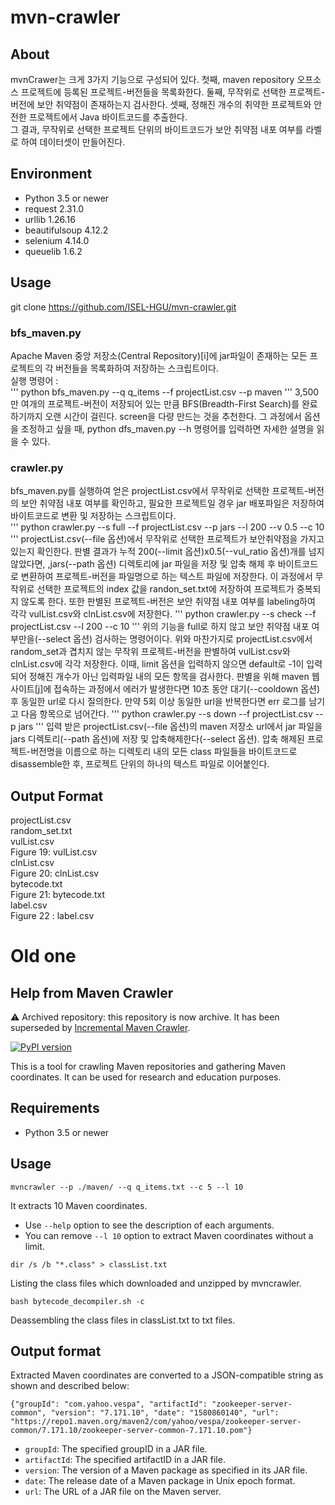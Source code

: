 # mvn-crawler

## About
mvnCrawer는 크게 3가지 기능으로 구성되어 있다. 첫째, maven repository 오프소스 프로젝트에 등록된 프로젝트-버전들을 목록화한다. 둘째, 무작위로 선택한 프로젝트-버전에 보안 취약점이 존재하는지 검사한다. 셋째, 정해진 개수의 취약한 프로젝트와 안전한 프로젝트에서 Java 바이트코드를 추출한다. <br>
그 결과, 무작위로 선택한 프로젝트 단위의 바이트코드가 보안 취약점 내포 여부를 라벨로 하여 데이터셋이 만들어진다. 

## Environment
- Python 3.5 or newer
- request 2.31.0
- urllib 1.26.16
- beautifulsoup 4.12.2
- selenium 4.14.0
- queuelib 1.6.2

## Usage
git clone https://github.com/ISEL-HGU/mvn-crawler.git

### bfs_maven.py
Apache Maven 중앙 저장소(Central Repository)[i]에 jar파일이 존재하는 모든 프로젝트의 각 버전들을 목록화하여 저장하는 스크립트이다.  <br>
실행 명령어 :  <br>
''' python bfs_maven.py --q q_items --f projectList.csv --p maven '''
3,500만 여개의 프로젝트-버전이 저장되어 있는 만큼 BFS(Breadth-First Search)를 완료하기까지 오랜 시간이 걸린다. screen을 다량 만드는 것을 추천한다. 그 과정에서 옵션을 조정하고 싶을 때, python dfs_maven.py --h 명령어를 입력하면 자세한 설명을 읽을 수 있다.

### crawler.py
bfs_maven.py를 실행하여 얻은 projectList.csv에서 무작위로 선택한 프로젝트-버전의 보안 취약점 내포 여부를 확인하고, 필요한 프로젝트일 경우 jar 배포파일은 저장하여 바이트코드로 변환 및 저장하는 스크립트이다. <br>
''' python crawler.py --s full --f projectList.csv --p jars --l 200 --v 0.5 --c 10 '''
projectList.csv(--file 옵션)에서 무작위로 선택한 프로젝트가 보안취약점을 가지고 있는지 확인한다. 판별 결과가 누적 200(--limit 옵션)x0.5(--vul_ratio 옵션)개를 넘지 않았다면, ,jars(--path 옵션) 디렉토리에 jar 파일을 저장 및 압축 해제 후 바이트코드로 변환하여 프로젝트-버전을 파일명으로 하는 텍스트 파일에 저장한다. 이 과정에서 무작위로 선택한 프로젝트의 index 값을 randon_set.txt에 저장하여 프로젝트가 중복되지 않도록 한다. 또한 판별된 프로젝트-버전은 보안 취약점 내포 여부를 labeling하여 각각 vulList.csv와 clnList.csv에 저장한다.
''' python crawler.py --s check --f projectList.csv --l 200 --c 10 '''
위의 기능을 full로 하지 않고 보안 취약점 내포 여부만을(--select 옵션) 검사하는 명령어이다. 위와 마찬가지로 projectList.csv에서 random_set과 겹치지 않는 무작위 프로젝트-버전을 판별하여 vulList.csv와 clnList.csv에 각각 저장한다. 이때, limit 옵션을 입력하지 않으면 default로 -1이 입력되어 정해진 개수가 아닌 입력파일 내의 모든 항목을 검사한다. 판별을 위해 maven 웹사이트[j]에 접속하는 과정에서 에러가 발생한다면 10초 동안 대기(--cooldown 옵션) 후 동일한 url로 다시 질의한다. 만약 5회 이상 동일한 url을 반복한다면 err 로그를 남기고 다음 항목으로 넘어간다.
''' python crawler.py --s down --f projectList.csv --p jars '''
입력 받은 projectList.csv(--file 옵션)의 maven 저장소 url에서 jar 파일을 jars 디렉토리(--path 옵션)에 저장 및 압축해제한다(--select 옵션). 압축 해제된 프로젝트-버전명을 이름으로 하는 디렉토리 내의 모든 class 파일들을 바이트코드로 disassemble한 후, 프로젝트 단위의 하나의 텍스트 파일로 이어붙인다.

## Output Format
projectList.csv  <br>
random_set.txt  <br>
vulList.csv  <br>
Figure 19: vulList.csv  <br>
clnList.csv  <br>
Figure 20: clnList.csv  <br>
bytecode.txt  <br>
Figure 21: bytecode.txt  <br>
label.csv  <br>
Figure 22 : label.csv  <br>




# Old one
## Help from Maven Crawler
⚠ Archived repository: this repository is now archive. It has been superseded by [Incremental Maven Crawler](https://github.com/fasten-project/incremental-maven-crawler).

[![PyPI version](https://badge.fury.io/py/mvncrawler.svg)](https://badge.fury.io/py/mvncrawler)

This is a tool for crawling Maven repositories and gathering Maven coordinates.
It can be used for research and education purposes.

## Requirements
- Python 3.5 or newer

## Usage
```
mvncrawler --p ./maven/ --q q_items.txt --c 5 --l 10
```
It extracts 10 Maven coordinates. 
- Use `--help` option to see the description of each arguments.
- You can remove `--l 10` option to extract Maven coordinates without a limit.

```
dir /s /b "*.class" > classList.txt
```
Listing the class files which downloaded and unzipped by mvncrawler.

```
bash bytecode_decompiler.sh -c
```
Deassembling the class files in classList.txt to txt files.


## Output format
Extracted Maven coordinates are converted to a JSON-compatible string as shown and described below:
```
{"groupId": "com.yahoo.vespa", "artifactId": "zookeeper-server-common", "version": "7.171.10", "date": "1580860140", "url": "https://repo1.maven.org/maven2/com/yahoo/vespa/zookeeper-server-common/7.171.10/zookeeper-server-common-7.171.10.pom"}
```

- `groupId`: The specified groupID in a JAR file.
- `artifactId`: The specified artifactID in a JAR file.
- `version`: The version of a Maven package as specified in its JAR file.
- `date`: The release date of a Maven package in Unix epoch format.
- `url`: The URL of a JAR file on the Maven server.
